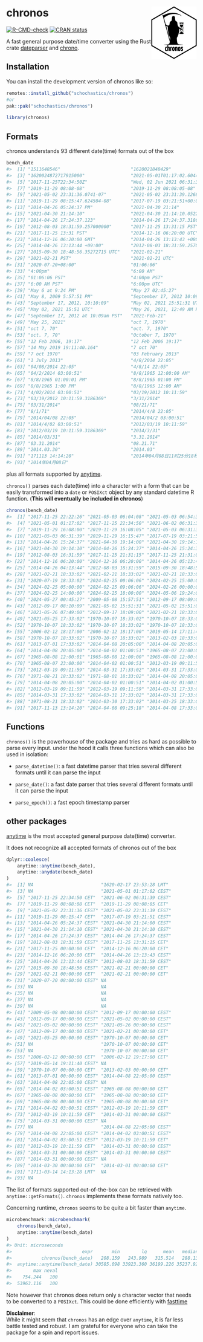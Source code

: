 
<!-- README.md is generated from README.Rmd. Please edit that file -->

# chronos <img src="man/figures/logo.png" align="right" height="139" alt="" />

<!-- badges: start -->

[![R-CMD-check](https://github.com/schochastics/chronos/actions/workflows/R-CMD-check.yaml/badge.svg)](https://github.com/schochastics/chronos/actions/workflows/R-CMD-check.yaml)
[![CRAN
status](https://www.r-pkg.org/badges/version/chronos)](https://CRAN.R-project.org/package=chronos)
<!-- badges: end -->

A fast general purpose date/time converter using the Rust crate
[dateparser](https://crates.io/crates/dateparser) and
[chrono](https://crates.io/crates/chrono).

## Installation

You can install the development version of chronos like so:

``` r
remotes::install_github("schochastics/chronos")
#or
pak::pak("schochastics/chronos")
```

``` r
library(chronos)
```

## Formats

chronos understands 93 different date(time) formats out of the box

``` r
bench_date
#>  [1] "1511648546"                          "1620021848429"                      
#>  [3] "1620024872717915000"                 "2021-05-01T01:17:02.604456Z"        
#>  [5] "2017-11-25T22:34:50Z"                "Wed, 02 Jun 2021 06:31:39 GMT"      
#>  [7] "2019-11-29 08:08-08"                 "2019-11-29 08:08:05-08"             
#>  [9] "2021-05-02 23:31:36.0741-07"         "2021-05-02 23:31:39.12689-07"       
#> [11] "2019-11-29 08:15:47.624504-08"       "2017-07-19 03:21:51+00:00"          
#> [13] "2014-04-26 05:24:37 PM"              "2021-04-30 21:14"                   
#> [15] "2021-04-30 21:14:10"                 "2021-04-30 21:14:10.052282"         
#> [17] "2014-04-26 17:24:37.123"             "2014-04-26 17:24:37.3186369"        
#> [19] "2012-08-03 18:31:59.257000000"       "2017-11-25 13:31:15 PST"            
#> [21] "2017-11-25 13:31 PST"                "2014-12-16 06:20:00 UTC"            
#> [23] "2014-12-16 06:20:00 GMT"             "2014-04-26 13:13:43 +0800"          
#> [25] "2014-04-26 13:13:44 +09:00"          "2012-08-03 18:31:59.257000000 +0000"
#> [27] "2015-09-30 18:48:56.35272715 UTC"    "2021-02-21"                         
#> [29] "2021-02-21 PST"                      "2021-02-21 UTC"                     
#> [31] "2020-07-20+08:00"                    "01:06:06"                           
#> [33] "4:00pm"                              "6:00 AM"                            
#> [35] "01:06:06 PST"                        "4:00pm PST"                         
#> [37] "6:00 AM PST"                         "6:00pm UTC"                         
#> [39] "May 6 at 9:24 PM"                    "May 27 02:45:27"                    
#> [41] "May 8, 2009 5:57:51 PM"              "September 17, 2012 10:09am"         
#> [43] "September 17, 2012, 10:10:09"        "May 02, 2021 15:51:31 UTC"          
#> [45] "May 02, 2021 15:51 UTC"              "May 26, 2021, 12:49 AM PDT"         
#> [47] "September 17, 2012 at 10:09am PST"   "2021-Feb-21"                        
#> [49] "May 25, 2021"                        "oct 7, 1970"                        
#> [51] "oct 7, 70"                           "oct. 7, 1970"                       
#> [53] "oct. 7, 70"                          "October 7, 1970"                    
#> [55] "12 Feb 2006, 19:17"                  "12 Feb 2006 19:17"                  
#> [57] "14 May 2019 19:11:40.164"            "7 oct 70"                           
#> [59] "7 oct 1970"                          "03 February 2013"                   
#> [61] "1 July 2013"                         "4/8/2014 22:05"                     
#> [63] "04/08/2014 22:05"                    "4/8/14 22:05"                       
#> [65] "04/2/2014 03:00:51"                  "8/8/1965 12:00:00 AM"               
#> [67] "8/8/1965 01:00:01 PM"                "8/8/1965 01:00 PM"                  
#> [69] "8/8/1965 1:00 PM"                    "8/8/1965 12:00 AM"                  
#> [71] "4/02/2014 03:00:51"                  "03/19/2012 10:11:59"                
#> [73] "03/19/2012 10:11:59.3186369"         "3/31/2014"                          
#> [75] "03/31/2014"                          "08/21/71"                           
#> [77] "8/1/71"                              "2014/4/8 22:05"                     
#> [79] "2014/04/08 22:05"                    "2014/04/2 03:00:51"                 
#> [81] "2014/4/02 03:00:51"                  "2012/03/19 10:11:59"                
#> [83] "2012/03/19 10:11:59.3186369"         "2014/3/31"                          
#> [85] "2014/03/31"                          "3.31.2014"                          
#> [87] "03.31.2014"                          "08.21.71"                           
#> [89] "2014.03.30"                          "2014.03"                            
#> [91] "171113 14:14:20"                     "2014年04月08日11时25分18秒"         
#> [93] "2014年04月08日"
```

plus all formats supported by
[anytime](https://github.com/eddelbuettel/anytime).

`chronos()` parses each date(time) into a character with a form that can
be easily transformed into a `date` or `POSIXct` object by any standard
datetime R function. (**This will eventually be included in chronos**)

``` r
chronos(bench_date)
#>  [1] "2017-11-25 22:22:26" "2021-05-03 06:04:08" "2021-05-03 06:54:32"
#>  [4] "2021-05-01 01:17:02" "2017-11-25 22:34:50" "2021-06-02 06:31:39"
#>  [7] "2019-11-29 16:08:00" "2019-11-29 16:08:05" "2021-05-03 06:31:36"
#> [10] "2021-05-03 06:31:39" "2019-11-29 16:15:47" "2017-07-19 03:21:51"
#> [13] "2014-04-26 15:24:37" "2021-04-30 19:14:00" "2021-04-30 19:14:10"
#> [16] "2021-04-30 19:14:10" "2014-04-26 15:24:37" "2014-04-26 15:24:37"
#> [19] "2012-08-03 16:31:59" "2017-11-25 21:31:15" "2017-11-25 21:31:00"
#> [22] "2014-12-16 06:20:00" "2014-12-16 06:20:00" "2014-04-26 05:13:43"
#> [25] "2014-04-26 04:13:44" "2012-08-03 18:31:59" "2015-09-30 18:48:56"
#> [28] "2021-02-21 18:33:02" "2021-02-21 18:33:02" "2021-02-21 18:33:02"
#> [31] "2020-07-19 18:33:02" "2024-02-25 00:06:06" "2024-02-25 15:00:00"
#> [34] "2024-02-25 05:00:00" "2024-02-25 09:06:06" "2024-02-26 00:00:00"
#> [37] "2024-02-25 14:00:00" "2024-02-25 18:00:00" "2024-05-06 19:24:00"
#> [40] "2024-05-27 00:45:27" "2009-05-08 15:57:51" "2012-09-17 08:09:00"
#> [43] "2012-09-17 08:10:09" "2021-05-02 15:51:31" "2021-05-02 15:51:00"
#> [46] "2021-05-26 07:49:00" "2012-09-17 18:09:00" "2021-02-21 18:33:02"
#> [49] "2021-05-25 17:33:02" "1970-10-07 18:33:02" "1970-10-07 18:33:02"
#> [52] "1970-10-07 18:33:02" "1970-10-07 18:33:02" "1970-10-07 18:33:02"
#> [55] "2006-02-12 18:17:00" "2006-02-12 18:17:00" "2019-05-14 17:11:40"
#> [58] "1970-10-07 18:33:02" "1970-10-07 18:33:02" "2013-02-03 18:33:02"
#> [61] "2013-07-01 17:33:02" "2014-04-08 20:05:00" "2014-04-08 20:05:00"
#> [64] "2014-04-08 20:05:00" "2014-04-02 01:00:51" "1965-08-07 23:00:00"
#> [67] "1965-08-08 12:00:01" "1965-08-08 12:00:00" "1965-08-08 12:00:00"
#> [70] "1965-08-07 23:00:00" "2014-04-02 01:00:51" "2012-03-19 09:11:59"
#> [73] "2012-03-19 09:11:59" "2014-03-31 17:33:02" "2014-03-31 17:33:02"
#> [76] "1971-08-21 18:33:02" "1971-08-01 18:33:02" "2014-04-08 20:05:00"
#> [79] "2014-04-08 20:05:00" "2014-04-02 01:00:51" "2014-04-02 01:00:51"
#> [82] "2012-03-19 09:11:59" "2012-03-19 09:11:59" "2014-03-31 17:33:02"
#> [85] "2014-03-31 17:33:02" "2014-03-31 17:33:02" "2014-03-31 17:33:02"
#> [88] "1971-08-21 18:33:02" "2014-03-30 17:33:02" "2014-03-25 18:33:02"
#> [91] "2017-11-13 13:14:20" "2014-04-08 09:25:18" "2014-04-08 17:33:02"
```

## Functions

`chronos()` is the powerhouse of the package and tries as hard as
possible to parse every input. under the hood it calls three functions
which can also be used in isolation:

-   `parse_datetime()`: a fast datetime parser that tries several
    different formats until it can parse the input

-   `parse_date()`: a fast date parser that tries several different
    formats until it can parse the input

-   `parse_epoch()`: a fast epoch timestamp parser

## other packages

[anytime](https://github.com/eddelbuettel/anytime) is the most accepted
general purpose date(time) converter.

It does not recognize all accepted formats of chronos out of the box

``` r
dplyr::coalesce(
    anytime::anytime(bench_date),
    anytime::anydate(bench_date)
)
#>  [1] NA                         "1620-02-17 23:53:28 LMT" 
#>  [3] NA                         "2021-05-01 01:17:02 CEST"
#>  [5] "2017-11-25 22:34:50 CET"  "2021-06-02 06:31:39 CEST"
#>  [7] "2019-11-29 08:08:08 CET"  "2019-11-29 08:08:05 CET" 
#>  [9] "2021-05-02 23:31:36 CEST" "2021-05-02 23:31:39 CEST"
#> [11] "2019-11-29 08:15:47 CET"  "2017-07-19 03:21:51 CEST"
#> [13] "2014-04-26 05:24:37 CEST" "2021-04-30 21:14:00 CEST"
#> [15] "2021-04-30 21:14:10 CEST" "2021-04-30 21:14:10 CEST"
#> [17] "2014-04-26 17:24:37 CEST" "2014-04-26 17:24:37 CEST"
#> [19] "2012-08-03 18:31:59 CEST" "2017-11-25 13:31:15 CET" 
#> [21] "2017-11-25 00:00:00 CET"  "2014-12-16 06:20:00 CET" 
#> [23] "2014-12-16 06:20:00 CET"  "2014-04-26 13:13:43 CEST"
#> [25] "2014-04-26 13:13:44 CEST" "2012-08-03 18:31:59 CEST"
#> [27] "2015-09-30 18:48:56 CEST" "2021-02-21 00:00:00 CET" 
#> [29] "2021-02-21 00:00:00 CET"  "2021-02-21 00:00:00 CET" 
#> [31] "2020-07-20 08:00:00 CEST" NA                        
#> [33] NA                         NA                        
#> [35] NA                         NA                        
#> [37] NA                         NA                        
#> [39] NA                         NA                        
#> [41] "2009-05-08 00:00:00 CEST" "2012-09-17 00:00:00 CEST"
#> [43] "2012-09-17 00:00:00 CEST" "2021-05-02 00:00:00 CEST"
#> [45] "2021-05-02 00:00:00 CEST" "2021-05-26 00:00:00 CEST"
#> [47] "2012-09-17 00:00:00 CEST" "2021-02-21 00:00:00 CET" 
#> [49] "2021-05-25 00:00:00 CEST" "1970-10-07 00:00:00 CET" 
#> [51] NA                         "1970-10-07 00:00:00 CET" 
#> [53] NA                         "1970-10-07 00:00:00 CET" 
#> [55] "2006-02-12 00:00:00 CET"  "2006-02-12 19:17:00 CET" 
#> [57] "2019-05-14 19:11:40 CEST" NA                        
#> [59] "1970-10-07 00:00:00 CET"  "2013-02-03 00:00:00 CET" 
#> [61] "2013-07-01 00:00:00 CEST" "2014-04-08 22:05:00 CEST"
#> [63] "2014-04-08 22:05:00 CEST" NA                        
#> [65] "2014-04-02 03:00:51 CEST" "1965-08-08 00:00:00 CET" 
#> [67] "1965-08-08 00:00:00 CET"  "1965-08-08 00:00:00 CET" 
#> [69] "1965-08-08 00:00:00 CET"  "1965-08-08 00:00:00 CET" 
#> [71] "2014-04-02 03:00:51 CEST" "2012-03-19 10:11:59 CET" 
#> [73] "2012-03-19 10:11:59 CET"  "2014-03-31 00:00:00 CEST"
#> [75] "2014-03-31 00:00:00 CEST" NA                        
#> [77] NA                         "2014-04-08 22:05:00 CEST"
#> [79] "2014-04-08 22:05:00 CEST" "2014-04-02 03:00:51 CEST"
#> [81] "2014-04-02 03:00:51 CEST" "2012-03-19 10:11:59 CET" 
#> [83] "2012-03-19 10:11:59 CET"  "2014-03-31 00:00:00 CEST"
#> [85] "2014-03-31 00:00:00 CEST" "2014-03-31 00:00:00 CEST"
#> [87] "2014-03-31 00:00:00 CEST" NA                        
#> [89] "2014-03-30 00:00:00 CET"  "2014-03-01 00:00:00 CET" 
#> [91] "1711-03-14 14:13:28 LMT"  NA                        
#> [93] NA
```

The list of formats supported out-of-the-box can be retrieved with
`anytime::getFormats()`. `chronos` implements these formats natively
too.

Concerning runtime, `chronos` seems to be quite a bit faster than
`anytime`.

``` r
microbenchmark::microbenchmark(
    chronos(bench_date),
    anytime::anytime(bench_date)
)
#> Unit: microseconds
#>                          expr       min        lq      mean   median        uq
#>           chronos(bench_date)   208.159   243.989   315.514   288.13   366.911
#>  anytime::anytime(bench_date) 30585.098 33923.360 36199.226 35237.92 37092.705
#>        max neval
#>    754.244   100
#>  53963.116   100
```

Note however that chronos does return only a character vector that needs
to be converted to a `POSIXct`. This could be done efficiently with
[fasttime](https://github.com/s-u/fasttime)

**Disclaimer**:  
While it might seem that `chronos` has an edge over `anytime`, it is far
less battle tested and robust. I am grateful for everyone who can take
the package for a spin and report issues.
